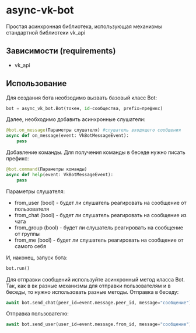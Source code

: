 # async-vk-bot
Простая асинхронная библиотека, использующая механизмы стандартной библиотеки vk_api
## Зависимости (requirements)
* vk_api
## Использование
Для создания бота необзодимо вызвать базовый класс Bot:
```python
bot = async_vk_bot.Bot(токен, id-сообщества, prefix=префикс)
```
Далее, необходимо добавить асинхронные слушатели:
```python
@bot.on_message(Параметры слушателя) #слушатель входящего сообщения
async def on_message(event: VkBotMessageEvent):
    pass
```
Добавление команды. Для получения команды в беседе нужно писать префикс:
```python
@bot.command(Параметры команды)
async def help(event: VkBotMessageEvent):
    pass
```
Параметры слушателя:
* from_user (bool) - будет ли слушатель реагировать на сообщение от пользователя
* from_chat (bool) - будет ли слушатель реагировать на сообщение из чата 
* from_group (bool) - будет ли слушатель реагировать на сообщение от группы
* from_me (bool) - будет ли слушатель реагировать на сообщение от самого себя

И, наконец, запуск бота:
```python
bot.run()
```
Для отправки сообщений используйте асинхронный метод класса Bot.
Так, как в вк разные механизмы для отправки пользователям и в беседы, то нужно использовать разные методы.
Отправка в беседу:
```python
await bot.send_chat(peer_id=event.message.peer_id, message="сообщение")
```
Отправка пользователю:
```python
await bot.send_user(user_id=event.message.from_id, message="сообщение")
```
